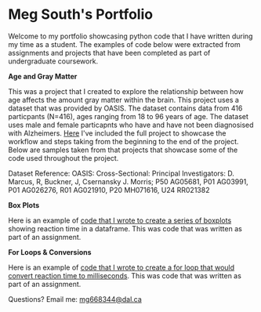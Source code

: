 # Meg South's Portfolio

Welcome to my portfolio showcasing python code that I have written during my time as a student. The examples of code below were extracted from assignments and projects that have been completed as part of undergraduate coursework. 

**Age and Gray Matter**

This was a project that I created to explore the relationship between how age affects the amount gray matter within the brain. This project uses  a dataset that was provided by OASIS. The dataset contains data from 416 particpants (N=416), ages ranging from 18 to 96 years of age. The dataset uses male and female particapnts who have and have not been diagnosised with Alzheimers. [Here](age_gray_matter_volume.md) I've included the full project to showcase the workflow and steps taking from the beginning to the end of the project. Below are samples taken from that projects that showcase some of the code used throughout the project. 

Dataset Reference: OASIS: Cross-Sectional: Principal Investigators: D. Marcus, R, Buckner, J, Csernansky J. Morris; P50 AG05681, P01 AG03991, P01 AG026276, R01 AG021910, P20 MH071616, U24 RR021382


**Box Plots**

Here is an example of [code that I wrote to create a series of boxplots](boxplot.md) showing reaction time in a dataframe. This was code that was written as part of an assignment.

**For Loops & Conversions**

Here is an example of [code that I wrote to create a for loop that would convert reaction time to milliseconds](rt_for_loop.md). This was code that was written as part of an assignment.


















Questions? Email me:
[mg668344@dal.ca](mailto:mg668344@dal.ca)
